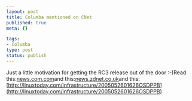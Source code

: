 ```yaml
--- 
layout: post
title: Columba mentioned on CNet
published: true
meta: {}

tags: 
- Columba
type: post
status: publish
---
```

Just a little motivation for getting the RC3 release out of the door :-)Read this:[news.com.com](http://news.com.com/Free+CDs+spread+open+source+in+India/2100-7344_3-5720008.html?tag=nl)and this:[news.zdnet.co.uk](http://news.zdnet.co.uk/software/applications/0,39020384,39199972,00.htm)and this:[http://linuxtoday.com/infrastructure/2005052601626OSDPPB](http://linuxtoday.com/infrastructure/2005052601626OSDPPB)
